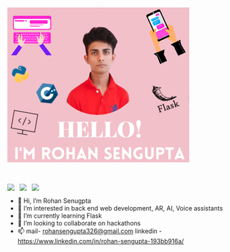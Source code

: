 # ![Rohan Sengupta Header](https://raw.githubusercontent.com/RohanSengupta326/RohanSengupta326/main/icons/me.png)

# <p align='center'>
<a href="https://twitter.com/rohan_sen132"><img align='center' height="30" src="https://github.com/WaylonWalker/WaylonWalker/blob/main/icon/twitter.png?raw=true"></a>&nbsp;&nbsp;
<a href="https://www.instagram.com/rohaaansen/"><img align='center' height="30" src="https://github.com/WaylonWalker/WaylonWalker/blob/main/icon/instagram.jpg?raw=true"></a>&nbsp;&nbsp;
<a href="https://www.linkedin.com/in/rohan-sengupta-193bb916a/"><img align='center' height="30" src="https://github.com/WaylonWalker/WaylonWalker/blob/main/icon/linkedin.png?raw=true"></a>
</p>

- 👋 Hi, I’m Rohan Senugpta
- 👀 I’m interested in back end web development, AR, AI, Voice assistants
- 🌱 I’m currently learning Flask
- 💞️ I’m looking to collaborate on hackathons
- 📫 mail- rohansengupta326@gmail.com 
     linkedin - https://www.linkedin.com/in/rohan-sengupta-193bb916a/
<!---
RohanSengupta326/RohanSengupta326 is a ✨ special ✨ repository because its `README.md` (this file) appears on your GitHub profile.
You can click the Preview link to take a look at your changes.
--->
